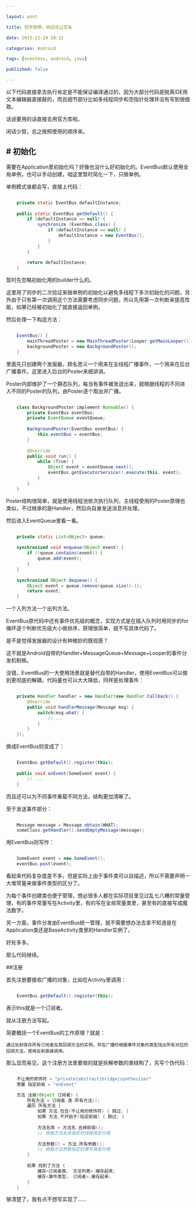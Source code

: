 ```yaml
---

layout: post

title: 招手即停，响应式公交车

date: 2015-12-19 18:12

categories: Android

tags: [eventbus, android, java]

published: false

---
```


以下代码直接拿去执行肯定是不能保证编译通过的，因为大部分代码是脱离IDE用文本编辑器直接敲的，而且细节部分比如多线程同步和空指针处理并没有写到很细致。

话说要用的话直接去用官方库啦。

闲话少叙，总之按照使用的顺序来。

## # 初始化

需要在Application里初始化吗？好像也没什么好初始化的。EventBus默认使用全局单例，也可以手动创建，咱这里暂时简化一下，只做单例。

单例模式谁都会写，直接上代码：

```java

	private static EventBus defaultInstance;
	
	public static EventBus getDefault() {
	    if (defaultInstance == null) {
	        synchronize (EventBus.class) {
	            if (defaultInstance == null) {
	                defaultInstance = new EventBus();
	            }
	        }
	    }
	    
	    return defaultInstance;
	}

```

暂时先忽略初始化用的builder什么的。

这里用了同步的二次验证来做单例的初始化以避免多线程下多次初始化的问题。另外由于只有第一次调用这个方法需要考虑同步问题，所以先用第一次判断来提高性能，如果已经被初始化了就直接返回单例。

然后处理一下构造方法：

```java

	EventBus() {
	    mainThreadPoster = new MainThreadPoster(Looper.getMainLooper());
	    backgroundPoster = new BackgroundPoster();
	}

```

里面先只创建两个发报器，顾名思义一个用来在主线程广播事件，一个用来在后台广播事件。这里进入后台的Poster来细讲讲。

Poster内部维护了一个静态队列，每当有事件被发送出来，就根据线程的不同进入不同的Poster的队列，由Poster逐个取出并广播。

```java

	class BackgroundPoster implement Runnable() {
	    private EventBus eventBus;
	    private EventQueue eventQueue;
	    
	    BackgroundPoster(EventBus eventBus) {
	        this.eventBus = eventBus;
	    }
	    
	    @Override
	    public void run() {
	        while (True) {
	            Object event = eventQueue.next();
	            eventBus.getExecutorService().execute(this, event);
	        }
	    }
	}

```

Poster结构很简单，就是使用线程池依次执行队列，主线程使用的Poster原理也类似，不过继承的是Handler，然后向自身发送消息并处理。

然后进入EventQueue里看一看。

```java

    private static List<Object> queue;
    
    synchronized void enqueue(Object event) {
        if (!queue.contains(event)) {
            queue.add(event);
        }
    }
    
    synchronized Object dequeue() {
        Object event = queue.remove(queue.size()-1);
        return event;
    }

```

一个入列方法一个出列方法。

EventBus原代码中还有事件优先级的概念，实现方式是在插入队列时用同步的for循环逐个判断优先级大小做排序，原理很简单，就不写具体代码了。

是不是觉得发报器的设计有种微妙的既视感？

这不就是Android自带的Handler+MessageQueue+Message+Looper的事件分发机制嘛。

没错，EventBus的一大使用场景就是替代自带的Handler，使用EventBus可以做到更彻底的解耦，代码量也可以大大降低，同样是处理事件：

```java

    private Handler handler = new Handler(new Handler.Callback() {
        @Override
        public void handlerMessage(Message msg) {
            switch(msg.what) {
                // ...
            }
        }
    });

```

换成EventBus则变成了：

```java

    EventBus.getDefault().register(this);
    
    public void onEvent(SomeEvent event) {
        // ...
    }

```

而且还可以为不同事件重载不同方法，结构更加清晰了。

至于发送事件部分：

```java

    Message message = Message.obtain(WHAT);
    someClass.getHandler().sendEmptyMessage(message);

```

用EventBus则写作：

```java

    SomeEvent event = new SomeEvent();
    eventBus.post(event);

```

看起来代码复杂度差不多，但是实际上由于事件类可以自描述，所以不需要声明一大堆常量来做事件类型的区分了。

为每个事件创建类也便于管理，想必很多人都在实际项目里见过乱七八糟的常量管理，有的事件常量写在Activity里，有的写在全局常量类里，甚至有的直接写成魔法数字。

另一方面，事件分发由EventBus统一管理，就不需要想办法去拿不知道是在Application类还是BaseActivity类里的Handler实例了。

好处多多。

那么代码继续。

##注册

首先注册要接收广播的对象，比如在Activity里调用：

```java

    EventBus.getDefault().register(this);

```

表示this就是一个订阅者。

就从注册方法写起。

简要概括一个EventBus的工作原理？就是：

    通过反射保存所有订阅者及其回调方法的实例，并在广播时根据事件对象的类型找出所有对应的回调方法，使用反射直接调用。
    
那么显而易见，这个注册方法里要做的就是拆解参数的类结构了，先写个伪代码：

```java

    不让用的修饰符 = "private|abstract|bridge|synthesizer"
    常量 指定前缀 = "onEvent"

    方法 注册(Object 订阅者) {
        所有方法 = 订阅者.类.所有方法();
        遍历 所有方法 {
            如果 方法.包含(不让用的修饰符) { 跳过; }
            如果 方法.不开始于(指定前缀) { 跳过; }
            
            方法名体 = 方法名.去掉前缀();
            // 根据方法名体指定的线程类型分类
            
            方法参数[] = 方法.所有参数();
            // 根据方法参数指定的事件类型分类
        }
        
        如果 找到了方法 {
            缓存<订阅者类， 方法列表>.缓存起来;
            缓存<事件类型， 订阅者>.缓存起来;
        }
    }

```

够清楚了，我有点不想写实现了……

